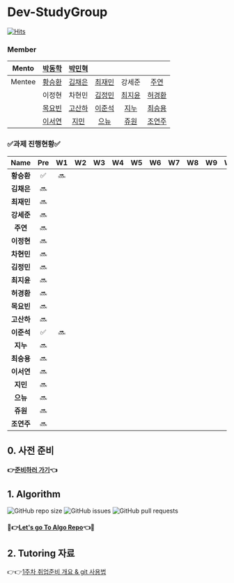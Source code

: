 # Dev-StudyGroup

[![Hits](https://hits.seeyoufarm.com/api/count/incr/badge.svg?url=https%3A%2F%2Fgithub.com%2FDev-StudyGroup&count_bg=%235B5A59&title_bg=%23716A6A&icon=github.svg&icon_color=%23000000&title=Github&edge_flat=false)](https://hits.seeyoufarm.com)

### Member

|Mento|[박동학](https://github.com/DonghakPark)|[박민혁](https://github.com/m1nnh)||||
|:---:|:---:|:---:|:---:|:---:|:---:|
|Mentee|[황승환](https://github.com/xx0hn)|[김채은](https://github.com/chchaeun) |[최재민](https://github.com/dku19jam) |강세준|[주연](https://github.com/keamjyn) |
| | 이정현 |차현민|[김정민](https://github.com/JeongMin-98) |[최지윤](https://github.com/J1Yun)|[허경환](https://github.com/hkh1284) |
| | [목요빈](https://github.com/yobinmok) |[고산하](https://github.com/headF1rst) |[이준석](https://github.com/juy4556)  | [지누](https://github.com/MaJinWoo) |[최승용](https://github.com/SeungYongChoi) |
| | [이서연](https://github.com/sylee723)  |[지민](https://github.com/ji-mango) |[으뉴](https://github.com/ChunEunyu)  |[쥬원](https://github.com/dwd9999) |[조연주](https://github.com/wormjoo) |

### ✅과제 진행현황✅

| Name  | Pre  | W1  | W2  | W3  | W4  | W5  | W6  | W7  | W8  |W9   |W10   |W11   |W12|
|:---:|:---:|:---:|:---:|:---:|:---:|:---:|:---:|:---:|:---:|:---:|:---:|:---:|:---:|
|  **황승환** | ✅  | 🔜 |   |   |   |   |   |   |   |   |   |   | |
|  **김채은** |  🔜 |   |   |   |   |   |   |   |   |   |   |   | |
|  **최재민** |  🔜 |   |   |   |   |   |   |   |   |   |   |   | |
|  **강세준** |  🔜 |   |   |   |   |   |   |   |   |   |   |   | |
|  **주연** |  🔜 |   |   |   |   |   |   |   |   |   |   |   ||
|  **이정현** |  🔜 |   |   |   |   |   |   |   |   |   |   |   ||
|  **차현민** |  🔜 |   |   |   |   |   |   |   |   |   |   |   ||
|  **김정민** |  🔜 |   |   |   |   |   |   |   |   |   |   |   ||
|  **최지윤** |  🔜 |   |   |   |   |   |   |   |   |   |   |   ||
|  **허경환** |  🔜 |   |   |   |   |   |   |   |   |   |   |   ||
|  **목요빈** |  🔜 |   |   |   |   |   |   |   |   |   |   |   ||
|  **고산하** |  🔜 |   |   |   |   |   |   |   |   |   |   |   ||
|  **이준석** |  ✅ | 🔜  |   |   |   |   |   |   |   |   |   |   ||
|  **지누** |  🔜 |   |   |   |   |   |   |   |   |   |   |   ||
|  **최승용** |  🔜 |   |   |   |   |   |   |   |   |   |   |   ||
|  **이서연** |  🔜 |   |   |   |   |   |   |   |   |   |   |   ||
|  **지민** |  🔜 |   |   |   |   |   |   |   |   |   |   |   ||
|  **으뉴** |  🔜 |   |   |   |   |   |   |   |   |   |   |   ||
|  **쥬원** |  🔜 |   |   |   |   |   |   |   |   |   |   |   ||
|  **조연주** |  🔜 |   |   |   |   |   |   |   |   |   |   |   ||

## 0. 사전 준비

#### 👉[준비하러 가기](https://github.com/Dev-StudyGroup/.github/blob/main/Pre_Week.md)👈

## 1. Algorithm 

![GitHub repo size](https://img.shields.io/github/repo-size/Dev-StudyGroup/Algorithm)
![GitHub issues](https://img.shields.io/github/issues/Dev-StudyGroup/Algorithm)
![GitHub pull requests](https://img.shields.io/github/issues-pr/Dev-StudyGroup/Algorithm)

#### 💯👉[Let's go To Algo Repo](https://github.com/Dev-StudyGroup/Algorithm)👈💯

## 2. Tutoring 자료

👉👉[1주차 취업준비 개요 & git 사용법](https://github.com/Dev-StudyGroup/Tutoring/blob/main/1.Introduction%26git.pdf)
